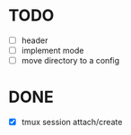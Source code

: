 # TODO

- [ ] header
- [ ] implement mode
- [ ] move directory to a config

# DONE

- [x] tmux session attach/create

